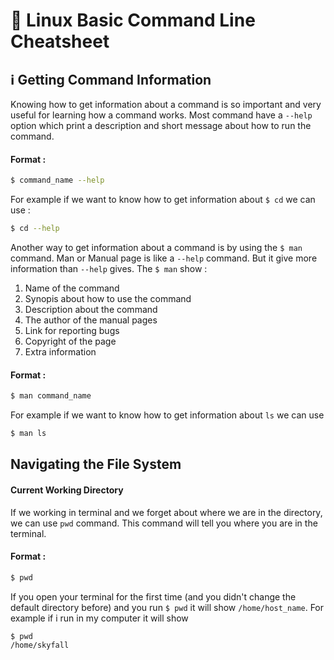 # :bookmark_tabs: Linux Basic Command Line Cheatsheet 

## :information_source: Getting Command Information 
  Knowing how to get information about a command is so important and very useful for learning how a command works.
Most command have a ```--help``` option which print a description and short message about how to run the command.
#### Format :
```bash
$ command_name --help
```
For example if we want to know how to get information about ```$ cd``` we can use :
```bash
$ cd --help
```


  Another way to get information about a command is by using the `$ man` command. Man or Manual page is like a `--help` command. But it give more information than `--help` gives. The `$ man` show :
1. Name of the command
1. Synopis about how to use the command
1. Description about the command
1. The author of the manual pages
1. Link for reporting bugs
1. Copyright of the page
1. Extra information
	
#### Format :
```bash
$ man command_name
```
For example if we want to know how to get information about `ls` we can use 
```bash
$ man ls
```

## Navigating the File System

#### Current Working Directory 
  If we working in terminal and we forget about where we are in the directory, we can use `pwd` command. This command will tell you where you are in the terminal. 
#### Format :
```bash
$ pwd
```

If you open your terminal for the first time (and you didn't change the default directory before) and you run `$ pwd` it will show `/home/host_name`. For example if i run in my computer it will show 
```bash
$ pwd
/home/skyfall
```







